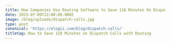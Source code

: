 ```yaml
---
title: How Companies Use Routing Software to Save 118 Minutes On Dispatch Calls
date: 2023-07-09T22:00:00.000Z
image: /blog/uploads/dispatch-calls.jpg
type: post
canonical: 'https://elogii.com/blog/dispatch-calls/'
titletag: How to Save 118 Minutes on Dispatch Calls with Routing
---
```


